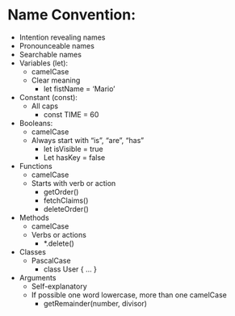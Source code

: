 # Name Convention:

- Intention revealing names
- Pronounceable names
- Searchable names
- Variables (let):
    - camelCase
    - Clear meaning
        - let fistName = ‘Mario’
- Constant (const):
    - All caps
        - const TIME = 60 
- Booleans:
    - camelCase
    - Always start with “is”, “are”, “has”
        - let isVisible = true
        - Let hasKey = false
- Functions
    - camelCase
    - Starts with verb or action
        - getOrder()
        - fetchClaims()
        - deleteOrder()
- Methods
    - camelCase
    - Verbs or actions
        - *.delete()
- Classes
    - PascalCase
        - class User { … }
- Arguments
    - Self-explanatory
    - If possible one word lowercase, more than one camelCase
        - getRemainder(number, divisor) 
